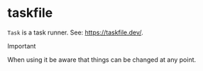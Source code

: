# taskfile

`Task` is a task runner. See: https://taskfile.dev/.

> [!IMPORTANT]
> When using it be aware that things can be changed at any point.

